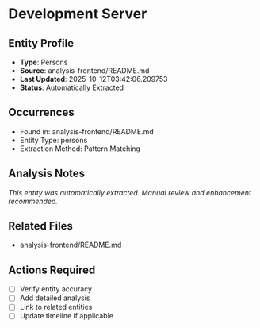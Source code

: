 # Development Server

## Entity Profile
- **Type**: Persons
- **Source**: analysis-frontend/README.md
- **Last Updated**: 2025-10-12T03:42:06.209753
- **Status**: Automatically Extracted

## Occurrences
- Found in: analysis-frontend/README.md
- Entity Type: persons
- Extraction Method: Pattern Matching

## Analysis Notes
*This entity was automatically extracted. Manual review and enhancement recommended.*

## Related Files
- analysis-frontend/README.md

## Actions Required
- [ ] Verify entity accuracy
- [ ] Add detailed analysis
- [ ] Link to related entities
- [ ] Update timeline if applicable
